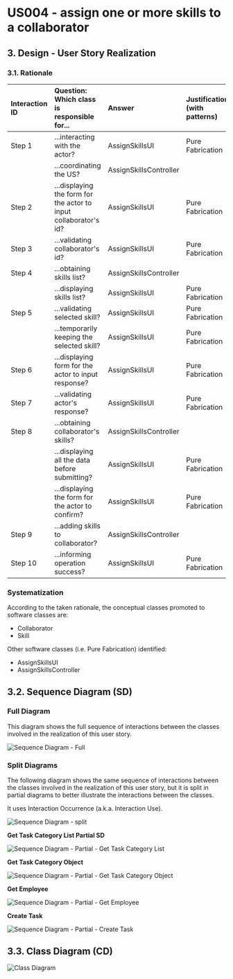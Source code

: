 # US004 - assign one or more skills to a collaborator

## 3. Design - User Story Realization 

### 3.1. Rationale

| Interaction ID | Question: Which class is responsible for...                      | Answer                 | Justification (with patterns)   |
|:---------------|:-----------------------------------------------------------------|:-----------------------|:--------------------------------|
| Step 1         | ...interacting with the actor?                                   | AssignSkillsUI         | Pure Fabrication                |
|                | ...coordinating the US?                                          | AssignSkillsController |                                 |
| Step 2         | ...displaying the form for the actor to input collaborator's id? | AssignSkillsUI         | Pure Fabrication                |
| Step 3  	      | ...validating collaborator's id?                                 | AssignSkillsUI         | Pure Fabrication                |
| Step 4         | ...obtaining skills list?                                        | AssignSkillsController |                                 |
| 	              | ...displaying skills list?                                       | AssignSkillsUI         | Pure Fabrication                |
| Step 5         | ...validating selected skill?                                    | AssignSkillsUI         | Pure Fabrication                |
|                | ...temporarily keeping the selected skill?                       | AssignSkillsUI         | Pure Fabrication                |
| Step 6         | ...displaying form for the actor to input response?	             | AssignSkillsUI         | Pure Fabrication                |              
| Step 7         | ...validating actor's response?                                  | AssignSkillsUI         | Pure Fabrication                | 
| Step 8         | ...obtaining collaborator's skills?                              | AssignSkillsController |                                 | 
|                | ...displaying all the data before submitting?                    | AssignSkillsUI         | Pure Fabrication                |
|                | ...displaying the form for the actor to confirm?                 | AssignSkillsUI         | Pure Fabrication                |
| Step 9         | ...adding skills to collaborator?                                | AssignSkillsController |                                 |
| Step 10        | ...informing operation success?                                  | AssignSkillsUI         | Pure Fabrication                |

### Systematization ##

According to the taken rationale, the conceptual classes promoted to software classes are: 

* Collaborator
* Skill

Other software classes (i.e. Pure Fabrication) identified: 

* AssignSkillsUI  
* AssignSkillsController


## 3.2. Sequence Diagram (SD)

### Full Diagram

This diagram shows the full sequence of interactions between the classes involved in the realization of this user story.

![Sequence Diagram - Full](svg/us006-sequence-diagram-full.svg)

### Split Diagrams

The following diagram shows the same sequence of interactions between the classes involved in the realization of this user story, but it is split in partial diagrams to better illustrate the interactions between the classes.

It uses Interaction Occurrence (a.k.a. Interaction Use).

![Sequence Diagram - split](svg/us006-sequence-diagram-split.svg)

**Get Task Category List Partial SD**

![Sequence Diagram - Partial - Get Task Category List](svg/us006-sequence-diagram-partial-get-task-category-list.svg)

**Get Task Category Object**

![Sequence Diagram - Partial - Get Task Category Object](svg/us006-sequence-diagram-partial-get-task-category.svg)

**Get Employee**

![Sequence Diagram - Partial - Get Employee](svg/us006-sequence-diagram-partial-get-employee.svg)

**Create Task**

![Sequence Diagram - Partial - Create Task](svg/us006-sequence-diagram-partial-create-task.svg)

## 3.3. Class Diagram (CD)

![Class Diagram](svg/us006-class-diagram.svg)